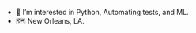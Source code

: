 - 👀 I’m interested in Python, Automating tests, and ML. 
- 🗺️ New Orleans, LA.

<!---
dlo91/dlo91 is a ✨ special ✨ repository because its `README.md` (this file) appears on your GitHub profile.
You can click the Preview link to take a look at your changes.
--->
